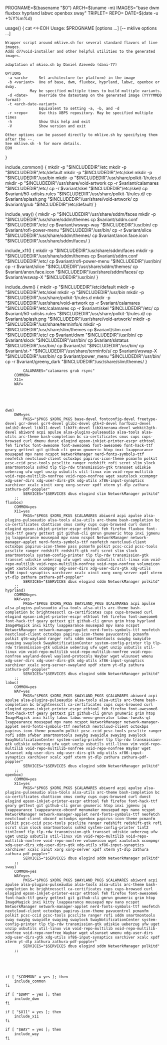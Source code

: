 PROGNAME=$(basename "$0")
ARCH=$(uname -m)
IMAGES="base dwm fluxbox hyprland labwc openbox sway"
TRIPLET=
REPO=
DATE=$(date -u +%Y%m%d)

usage() {
	cat <<-EOH
	Usage: $PROGNAME [options ...] [-- mklive options ...]

	Wrapper script around mklive.sh for several standard flavors of live images.
	Adds d77void-installer and other helpful utilities to the generated images.
        
	adaptation of mkiso.sh by Daniel Azevedo (dani-77) 

	OPTIONS
	 -a <arch>     Set architecture (or platform) in the image
	 -b <variant>  One of base, dwm, fluxbox, hyprland, labwc, openbox or sway. 
               May be specified multiple times to build multiple variants.
	 -d <date>     Override the datestamp on the generated image (YYYYMMDD format)
	 -t <arch-date-variant>
	               Equivalent to setting -a, -b, and -d
	 -r <repo>     Use this XBPS repository. May be specified multiple times
	 -h            Show this help and exit
	 -V            Show version and exit

	Other options can be passed directly to mklive.sh by specifying them after the --.
	See mklive.sh -h for more details.
	EOH
}





include_common() {
	mkdir -p "$INCLUDEDIR"/etc
	mkdir -p "$INCLUDEDIR"/etc/default
	mkdir -p "$INCLUDEDIR"/etc/skel
	mkdir -p "$INCLUDEDIR"/usr/bin
	mkdir -p "$INCLUDEDIR"/usr/share/polkit-1/rules.d
	mkdir -p "$INCLUDEDIR"/usr/share/void-artwork
	cp -r $variant/calamares "$INCLUDEDIR"/etc/
	cp -r $variant/skel "$INCLUDEDIR"/etc/skel/
	cp $variant/50-udisks.rules "$INCLUDEDIR"/usr/share/polkit-1/rules.d/
	cp $variant/splash.png "$INCLUDEDIR"/usr/share/void-artwork/
	cp $variant/grub "$INCLUDEDIR"/etc/default/
}

include_way() {
	mkdir -p "$INCLUDEDIR"/usr/share/sddm/faces
	mkdir -p "$INCLUDEDIR"/usr/share/sddm/themes
	cp $variant/sddm.conf "$INCLUDEDIR"/etc/
	cp $variant/wswap-way "$INCLUDEDIR"/usr/bin/
	cp $variant/rofi-power-menu "$INCLUDEDIR"/usr/bin/
	cp -r $variant/slice "$INCLUDEDIR"/usr/share/sddm/themes/
	cp $variant/anon.face.icon "$INCLUDEDIR"/usr/share/sddm/faces/
}	

include_x11() {
	mkdir -p "$INCLUDEDIR"/usr/share/sddm/faces
	mkdir -p "$INCLUDEDIR"/usr/share/sddm/themes
	cp $variant/sddm.conf "$INCLUDEDIR"/etc/
	cp $variant/rofi-power-menu "$INCLUDEDIR"/usr/bin/
	cp -r $variant/slice "$INCLUDEDIR"/usr/share/sddm/themes/
	cp $variant/anon.face.icon "$INCLUDEDIR"/usr/share/sddm/faces/
	cp $variant/wswap-X "$INCLUDEDIR"/usr/bin/
}	

include_dwm() {
	mkdir -p "$INCLUDEDIR"/etc/default
	mkdir -p "$INCLUDEDIR"/etc/skel
	mkdir -p "$INCLUDEDIR"/usr/bin
	mkdir -p "$INCLUDEDIR"/usr/share/polkit-1/rules.d
	mkdir -p "$INCLUDEDIR"/usr/share/void-artwork
	cp -r $variant/calamares "$INCLUDEDIR"/etc/calamares
	cp -r $variant/skel "$INCLUDEDIR"/etc/
	cp $variant/50-udisks.rules "$INCLUDEDIR"/usr/share/polkit-1/rules.d/
	cp $variant/splash.png "$INCLUDEDIR"/usr/share/void-artwork/
	mkdir -p "$INCLUDEDIR"/usr/share/terminfo/s
	mkdir -p "$INCLUDEDIR"/usr/share/slim/themes
	cp $variant/slim.conf "$INCLUDEDIR"/etc/
	cp $variant/dwm "$INCLUDEDIR"/usr/bin/
	cp $variant/slock "$INCLUDEDIR"/usr/bin/
	cp $variant/slstatus "$INCLUDEDIR"/usr/bin/
	cp $variant/st "$INCLUDEDIR"/usr/bin/
	cp $variant/st-* "$INCLUDEDIR"/usr/share/terminfo/s/
	cp $variant/wswap-X "$INCLUDEDIR"/usr/bin/
	cp $variant/power_menu "$INCLUDEDIR"/usr/bin/
	cp -r $variant/greeny_dark "$INCLUDEDIR"/usr/share/slim/themes/
}





            CALAMARES="calamares grub rsync"
	    COMMON=
	    X11=
	    WAY=





	dwm)
	    DWM=yes
            PKGS="$PKGS $XORG_PKGS base-devel fontconfig-devel freetype-devel gcr-devel gcr4-devel glibc-devel gtk+3-devel harfbuzz-devel imlib2-devel libX11-devel libXft-devel libXinerama-devel webkit2gtk-devel abiword acpi apulse alsa-plugins-pulseaudio alsa-tools alsa-utils arc-theme bash-completion bc ca-certificates cmus cups cups-browsed curl dmenu dunst elogind epson-inkjet-printer-escpr ethtool feh firefox font-awesome font-awesome5 font-awesome6 font-hack-ttf geary gettext git github-cli gmrun gnumeric htop inxi lxappearance mousepad mpv nano ncspot NetworkManager nerd-fonts-symbols-ttf neofetch nextcloud-client octoxbps papirus-icon-theme pcmanfm polkit pcsc-ccid pcsc-tools pcsclite ranger redshift rofi scrot slim slock smartmontools sxhkd tlp tlp-rdw transmission-gtk transset udiskie ueberzug ufw uget unzip usbutils util-linux vim void-repo-multilib void-repo-multilib-nonfree void-repo-nonfree wget xautolock xcompmgr xdg-user-dirs xdg-user-dirs-gtk xdg-utils xf86-input-synaptics xarchiver xcalc xinit xorg xorg-server xpdf xterm yt-dlp zathura zathura-pdf-poppler"
            SERVICES="$SERVICES dbus elogind slim NetworkManager polkitd"
        ;;
	fluxbox)
	    COMMON=yes
	    X11=yes
            PKGS="$PKGS $XORG_PKGS $CALAMARES abiword acpi apulse alsa-plugins-pulseaudio alsa-tools alsa-utils arc-theme bash-completion bc ca-certificates cbatticon cmus conky cups cups-browsed curl dunst elogind epson-inkjet-printer-escpr ethtool feh firefox fluxbox font-hack-ttf geary gettext git github-cli gmrun gnumeric htop inxi jgmenu jq lxappearance mousepad mpv nano ncspot NetworkManager network-manager-applet nerd-fonts-symbols-ttf neofetch nextcloud-client octoxbps papirus-icon-theme pass pcmanfm polkit pcsc-ccid pcsc-tools pcsclite ranger redshift redshift-gtk rofi scrot slim slock smartmontools system-config-printer tlp tlp-rdw transmission-gtk transset udiskie ueberzug ufw uget unzip usbutils util-linux vim void-repo-multilib void-repo-multilib-nonfree void-repo-nonfree volumeicon wget xautolock xcompmgr xdg-user-dirs xdg-user-dirs-gtk xdg-utils xf86-input-synaptics xarchiver xcalc xinit xorg xorg-server xpdf xterm yt-dlp zathura zathura-pdf-poppler"
            SERVICES="$SERVICES dbus elogind sddm NetworkManager polkitd"
        ;;
	hyprland)
	    COMMON=yes
	    WAY=yes
            PKGS="$PKGS $XORG_PKGS $WAYLAND_PKGS $CALAMARES acpi apulse alsa-plugins-pulseaudio alsa-tools alsa-utils arc-theme bash-completion bc brightnessctl ca-certificates cups cups-browsed curl elogind epson-inkjet-printer-escpr ethtool feh firefox font-awesome6 font-hack-ttf geary gettext git github-cli gmrun grim htop hyprland ImageMagick inxi kitty lxappearance mousepad mpv nano ncspot NetworkManager network-manager-applet nerd-fonts-symbols-ttf neofetch nextcloud-client octoxbps papirus-icon-theme pavucontrol pcmanfm polkit qt6-wayland ranger rofi sddm smartmontools swaybg swayidle swayimg swaylock SwayNotificationCenter system-config-printer tlp tlp-rdw transmission-gtk udiskie ueberzug ufw uget unzip usbutils util-linux vim void-repo-multilib void-repo-multilib-nonfree void-repo-nonfree wayland-devel wayland-protocols Waybar wget wlsunset wmenu xdg-user-dirs xdg-user-dirs-gtk xdg-utils xf86-input-synaptics xarchiver xcalc xorg-server-xwayland xpdf xterm yt-dlp zathura zathura-pdf-poppler"
            SERVICES="$SERVICES dbus elogind sddm NetworkManager polkitd"
        ;;
	labwc)
	    COMMON=yes
	    WAY=yes
            PKGS="$PKGS $XORG_PKGS $WAYLAND_PKGS $CALAMARES abiword acpi apulse alsa-plugins-pulseaudio alsa-tools alsa-utils arc-theme bash-completion bc brightnessctl ca-certificates cups cups-browsed curl elogind epson-inkjet-printer-escpr ethtool feh firefox font-awesome6 font-hack-ttf geary gettext git github-cli gmrun gnumeric grim htop ImageMagick inxi kitty labwc labwc-menu-generator labwc-tweaks-qt lxappearance mousepad mpv nano ncspot NetworkManager network-manager-applet nerd-fonts-symbols-ttf neofetch nextcloud-client octoxbps papirus-icon-theme pcmanfm polkit pcsc-ccid pcsc-tools pcsclite ranger rofi sddm sfwbar smartmontools swaybg swayidle swayimg swaylock SwayNotificationCenter system-config-printer tlp tlp-rdw transmission-gtk udiskie ueberzug ufw uget unzip usbutils util-linux vim void-repo-multilib void-repo-multilib-nonfree void-repo-nonfree Waybar wget wlsunset xdg-user-dirs xdg-user-dirs-gtk xdg-utils xf86-input-synaptics xarchiver xcalc xpdf xterm yt-dlp zathura zathura-pdf-poppler"
            SERVICES="$SERVICES dbus elogind sddm NetworkManager polkitd"
        ;;
	openbox)
	    COMMON=yes
	    X11=yes
            PKGS="$PKGS $XORG_PKGS $CALAMARES abiword acpi apulse alsa-plugins-pulseaudio alsa-tools alsa-utils arc-theme bash-completion bc ca-certificates cbatticon cmus conky cups cups-browsed curl dunst elogind epson-inkjet-printer-escpr ethtool feh firefox font-hack-ttf geary gettext git github-cli gmrun gnumeric htop inxi jgmenu jq lxappearance lxappearance-obconf menumaker mousepad mpv nano ncspot NetworkManager network-manager-applet nerd-fonts-symbols-ttf neofetch nextcloud-client obconf octoxbps openbox papirus-icon-theme pcmanfm polkit pcsc-ccid pcsc-tools pcsclite ranger redshift redshift-gtk rofi scrot slim slock smartmontools sxhkd system-config-printer tint2 tint2conf tlp tlp-rdw transmission-gtk transset udiskie ueberzug ufw uget unzip usbutils util-linux vim void-repo-multilib void-repo-multilib-nonfree void-repo-nonfree volumeicon wget xautolock xcompmgr xdg-user-dirs xdg-user-dirs-gtk xdg-utils xf86-input-synaptics xarchiver xcalc xinit xorg xorg-server xpdf xterm yt-dlp zathura zathura-pdf-poppler"
            SERVICES="$SERVICES dbus elogind sddm NetworkManager polkitd"
        ;;        
	sway)
	    COMMON=yes
	    WAY=yes
            PKGS="$PKGS $XORG_PKGS $WAYLAND_PKGS $CALAMARES abiword acpi apulse alsa-plugins-pulseaudio alsa-tools alsa-utils arc-theme bash-completion bc brightnessctl ca-certificates cups cups-browsed curl elogind epson-inkjet-printer-escpr ethtool feh firefox font-awesome6 font-hack-ttf geary gettext git github-cli gmrun gnumeric grim htop ImageMagick inxi kitty lxappearance mousepad mpv nano ncspot NetworkManager network-manager-applet nerd-fonts-symbols-ttf neofetch nextcloud-client octoxbps papirus-icon-theme pavucontrol pcmanfm polkit pcsc-ccid pcsc-tools pcsclite ranger rofi sddm smartmontools sway swaybg swayidle swayimg swaylock SwayNotificationCenter system-config-printer tlp tlp-rdw transmission-gtk udiskie ueberzug ufw uget unzip usbutils util-linux vim void-repo-multilib void-repo-multilib-nonfree void-repo-nonfree Waybar wget wlsunset wmenu xdg-user-dirs xdg-user-dirs-gtk xdg-utils xf86-input-synaptics xarchiver xcalc xpdf xterm yt-dlp zathura zathura-pdf-poppler"
            SERVICES="$SERVICES dbus elogind sddm NetworkManager polkitd"
        ;;





    if [ "$COMMON" = yes ]; then
        include_common
    fi

    if [ "$DWM" = yes ]; then
        include_dwm
    fi

    if [ "$X11" = yes ]; then
        include_x11
    fi

    if [ "$WAY" = yes ]; then
        include_way
    fi
